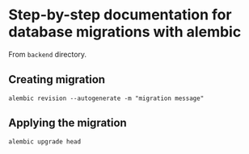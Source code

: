 # Step-by-step documentation for database migrations with alembic

From `backend` directory.

## Creating migration
```console
alembic revision --autogenerate -m "migration message"
```

## Applying the migration
```console
alembic upgrade head
```